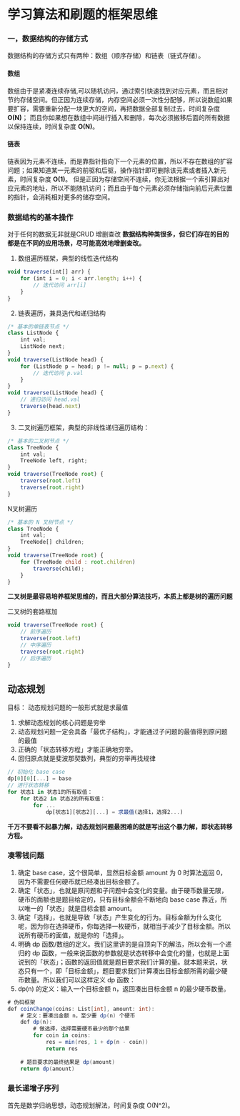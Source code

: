 # 学习算法和刷题的框架思维


### 一，数据结构的存储方式

数据结构的存储方式只有两种：数组（顺序存储）和链表（链式存储）。

#### 数组
数组由于是紧凑连续存储,可以随机访问，通过索引快速找到对应元素，而且相对节约存储空间。但正因为连续存储，内存空间必须一次性分配够，所以说数组如果要扩容，需要重新分配一块更大的空间，再把数据全部复制过去，时间复杂度 **O(N)**；
而且你如果想在数组中间进行插入和删除，每次必须搬移后面的所有数据以保持连续，时间复杂度 **O(N)**。

#### 链表
链表因为元素不连续，而是靠指针指向下一个元素的位置，所以不存在数组的扩容问题；如果知道某一元素的前驱和后驱，操作指针即可删除该元素或者插入新元素，时间复杂度 **O(1)**。
但是正因为存储空间不连续，你无法根据一个索引算出对应元素的地址，所以不能随机访问；而且由于每个元素必须存储指向前后元素位置的指针，会消耗相对更多的储存空间。

### 数据结构的基本操作
对于任何的数据无非就是CRUD 增删查改
**数据结构种类很多，但它们存在的目的都是在不同的应用场景，尽可能高效地增删查改。**

1. 数组遍历框架，典型的线性迭代结构
```js
void traverse(int[] arr) {
    for (int i = 0; i < arr.length; i++) {
        // 迭代访问 arr[i]
    }
}
```
2. 链表遍历，兼具迭代和递归结构
```js
/* 基本的单链表节点 */
class ListNode {
    int val;
    ListNode next;
}
void traverse(ListNode head) {
    for (ListNode p = head; p != null; p = p.next) {
        // 迭代访问 p.val
    }
}
void traverse(ListNode head) {
    // 递归访问 head.val
    traverse(head.next)
}
```
3. 二叉树遍历框架，典型的非线性递归遍历结构：
```js
/* 基本的二叉树节点 */
class TreeNode {
    int val;
    TreeNode left, right;
}
void traverse(TreeNode root) {
    traverse(root.left)
    traverse(root.right)
}
```
N叉树遍历
```js
/* 基本的 N 叉树节点 */
class TreeNode {
    int val;
    TreeNode[] children;
}
void traverse(TreeNode root) {
    for (TreeNode child : root.children)
        traverse(child);
    }
}
```

**二叉树是最容易培养框架思维的，而且大部分算法技巧，本质上都是树的遍历问题**

二叉树的套路框加
```js
void traverse(TreeNode root) {
    // 前序遍历
    traverse(root.left)
    // 中序遍历
    traverse(root.right)
    // 后序遍历
}
```


## 动态规划
目标： 动态规划问题的一般形式就是求最值
1. 求解动态规划的核心问题是穷举
2. 动态规划问题一定会具备「最优子结构」，才能通过子问题的最值得到原问题的最值
3. 正确的「状态转移方程」才能正确地穷举。
4. 回归原点就是斐波那契数列，典型的穷举再找规律


```js
// 初始化 base case
dp[0][0][...] = base
// 进行状态转移
for 状态1 in 状态1的所有取值：
    for 状态2 in 状态2的所有取值：
        for ...
            dp[状态1][状态2][...] = 求最值(选择1，选择2...)
```

**千万不要看不起暴力解，动态规划问题最困难的就是写出这个暴力解，即状态转移方程。**

### 凑零钱问题

1. 确定 base case，这个很简单，显然目标金额 amount 为 0 时算法返回 0，因为不需要任何硬币就已经凑出目标金额了。
2. 确定「状态」，也就是原问题和子问题中会变化的变量。由于硬币数量无限，硬币的面额也是题目给定的，只有目标金额会不断地向 base case 靠近，所以唯一的「状态」就是目标金额 amount。
3. 确定「选择」，也就是导致「状态」产生变化的行为。目标金额为什么变化呢，因为你在选择硬币，你每选择一枚硬币，就相当于减少了目标金额。所以说所有硬币的面值，就是你的「选择」。
4. 明确 dp 函数/数组的定义。我们这里讲的是自顶向下的解法，所以会有一个递归的 dp 函数，一般来说函数的参数就是状态转移中会变化的量，也就是上面说到的「状态」；函数的返回值就是题目要求我们计算的量。就本题来说，状态只有一个，即「目标金额」，题目要求我们计算凑出目标金额所需的最少硬币数量。所以我们可以这样定义 dp 函数：
5. dp(n) 的定义：输入一个目标金额 n，返回凑出目标金额 n 的最少硬币数量。

```c#
# 伪码框架
def coinChange(coins: List[int], amount: int):
    # 定义：要凑出金额 n，至少要 dp(n) 个硬币
    def dp(n):
        # 做选择，选择需要硬币最少的那个结果
        for coin in coins:
            res = min(res, 1 + dp(n - coin))
            return res
    
    # 题目要求的最终结果是 dp(amount)
    return dp(amount)
```

### 最长递增子序列

首先是数学归纳思想，动态规划解法，时间复杂度 O(N^2)。


